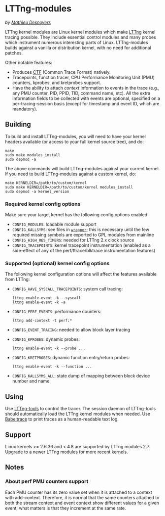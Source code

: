 LTTng-modules
=============

_by [Mathieu Desnoyers](mailto:mathieu.desnoyers@efficios.com)_


LTTng kernel modules are Linux kernel modules which make
[LTTng](http://lttng.org/) kernel tracing possible. They include
essential control modules and many probes which instrument numerous
interesting parts of Linux. LTTng-modules builds against a vanilla or
distribution kernel, with no need for additional patches.

Other notable features:

  - Produces [CTF](http://www.efficios.com/ctf)
    (Common Trace Format) natively.
  - Tracepoints, function tracer, CPU Performance Monitoring Unit (PMU)
    counters, kprobes, and kretprobes support.
  - Have the ability to attach _context_ information to events in the
    trace (e.g., any PMU counter, PID, PPID, TID, command name, etc).
    All the extra information fields to be collected with events are
    optional, specified on a per-tracing-session basis (except for
    timestamp and event ID, which are mandatory).


Building
--------

To build and install LTTng-modules, you will need to have your kernel
headers available (or access to your full kernel source tree), and do:

    make
    sudo make modules_install
    sudo depmod -a

The above commands will build LTTng-modules against your
current kernel. If you need to build LTTng-modules against a custom
kernel, do:

    make KERNELDIR=/path/to/custom/kernel
    sudo make KERNELDIR=/path/to/custom/kernel modules_install
    sudo depmod -a kernel_version


### Required kernel config options

Make sure your target kernel has the following config options enabled:

  - `CONFIG_MODULES`: loadable module support
  - `CONFIG_KALLSYMS`: see files in [`wrapper`](wrapper); this is
     necessary until the few required missing symbols are exported to GPL
     modules from mainline
  - `CONFIG_HIGH_RES_TIMERS`: needed for LTTng 2.x clock source
  - `CONFIG_TRACEPOINTS`: kernel tracepoint instrumentation
     (enabled as a side-effect of any of the perf/ftrace/blktrace
     instrumentation features)


### Supported (optional) kernel config options

The following kernel configuration options will affect the features
available from LTTng:

  - `CONFIG_HAVE_SYSCALL_TRACEPOINTS`: system call tracing:

        lttng enable-event -k --syscall
        lttng enable-event -k -a

  - `CONFIG_PERF_EVENTS`: performance counters:

        lttng add-context -t perf:*

  - `CONFIG_EVENT_TRACING`: needed to allow block layer tracing
  - `CONFIG_KPROBES`: dynamic probes:

        lttng enable-event -k --probe ...

  - `CONFIG_KRETPROBES`: dynamic function entry/return probes:

        lttng enable-event -k --function ...

  - `CONFIG_KALLSYMS_ALL`: state dump of mapping between block device
    number and name


Using
-----

Use [LTTng-tools](https://lttng.org/download) to control the tracer.
The session daemon of LTTng-tools should automatically load the LTTng
kernel modules when needed. Use [Babeltrace](https://lttng.org/babeltrace)
to print traces as a human-readable text log.


Support
-------

Linux kernels >= 2.6.36 and < 4.8 are supported by LTTng modules 2.7.
Upgrade to a newer LTTng modules for more recent kernels.


Notes
-----

### About perf PMU counters support

Each PMU counter has its zero value set when it is attached to a context with
add-context. Therefore, it is normal that the same counters attached to both the
stream context and event context show different values for a given event; what
matters is that they increment at the same rate.
